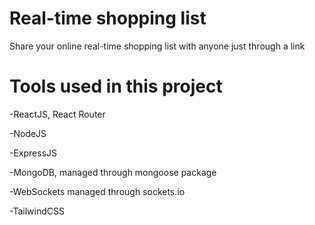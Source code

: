 # Real-time shopping list

Share your online real-time shopping list with anyone just through a link

# Tools used in this project

-ReactJS, React Router

-NodeJS

-ExpressJS

-MongoDB, managed through mongoose package

-WebSockets managed through sockets.io

-TailwindCSS